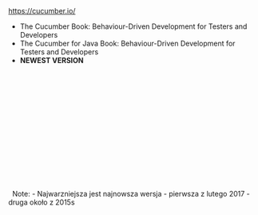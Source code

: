 ﻿https://cucumber.io/
<img data-src="https://cucumber.io/images/cucumber-logo.svg" height=80>


- The Cucumber Book: Behaviour-Driven Development for Testers and Developers
- The Cucumber for Java Book: Behaviour-Driven Development for Testers and Developers 
- **NEWEST VERSION**
<img data-src="slides/cucumberSE.jpg" height=250>
<img data-src="slides/cucumberJE.jpg" height=250>
Note: 
- Najwarzniejsza jest najnowsza wersja
- pierwsza z lutego 2017
- druga około z 2015s

